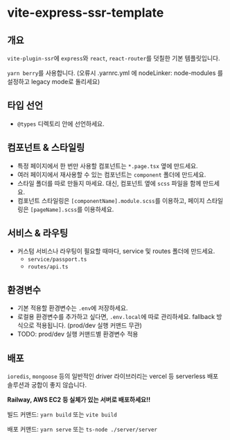 # vite-express-ssr-template

## 개요

`vite-plugin-ssr`에 `express`와 `react`, `react-router`를 덧칠한 기본 템플릿입니다.

`yarn berry`를 사용합니다. (오류시 .yarnrc.yml 에 nodeLinker: node-modules 를 설정하고 legacy mode로 돌리세요)

## 타입 선언

- `@types` 디렉토리 안에 선언하세요.

## 컴포넌트 & 스타일링

- 특정 페이지에서 한 번만 사용할 컴포넌트는 `*.page.tsx` 옆에 만드세요.
- 여러 페이지에서 재사용할 수 있는 컴포넌트는 `component` 폴더에 만드세요.
- 스타일 폴더를 따로 만들지 마세요. 대신, 컴포넌트 옆에 `scss` 파일을 함께 만드세요.
- 컴포넌트 스타일링은 `[componentName].module.scss`를 이용하고, 페이지 스타일링은 `[pageName].scss`를 이용하세요.

## 서비스 & 라우팅

- 커스텀 서비스나 라우팅이 필요할 때마다, service 및 routes 폴더에 만드세요.
  - `service/passport.ts`
  - `routes/api.ts`
  
## 환경변수
-  기본 적용할 환경변수는 `.env`에 저장하세요.
-  로컬용 환경변수를 추가하고 싶다면, `.env.local`에 따로 관리하세요. fallback 방식으로 적용됩니다. (prod/dev 실행 커맨드 무관)
-  TODO: prod/dev 실행 커맨드별 환경변수 적용

## 배포

`ioredis`, `mongoose` 등의 일반적인 driver 라이브러리는 vercel 등 serverless 배포 솔루션과 궁합이 좋지 않습니다.

**Railway, AWS EC2 등 실체가 있는 서버로 배포하세요!!**

빌드 커맨드: `yarn build` 또는 `vite build`

배포 커맨드: `yarn serve` 또는 `ts-node ./server/server`
